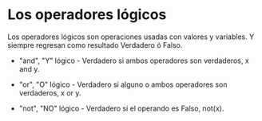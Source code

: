 # Los operadores lógicos

Los operadores lógicos son operaciones usadas con valores y variables. Y siempre regresan como resultado Verdadero ó Falso.


* "and", "Y" lógico - Verdadero si ambos operadores son verdaderos, x and y.

* "or", "O" lógico - Verdadero si alguno o ambos operadores son verdaderos, x or y.

* "not", "NO" lógico - Verdadero si el operando es Falso, not(x).
